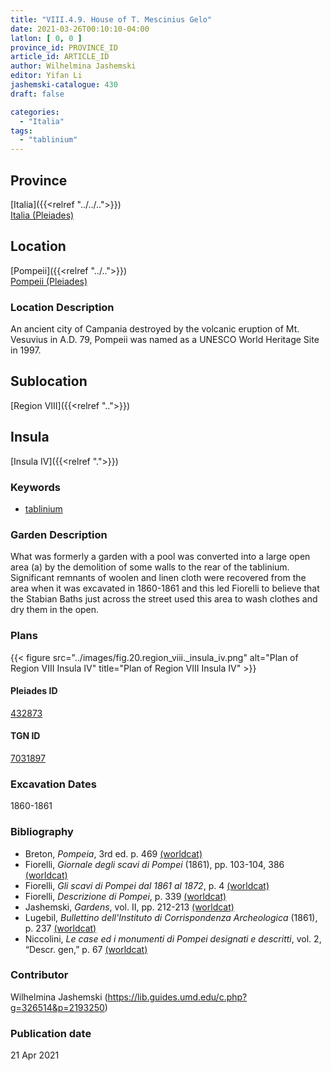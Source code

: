 ```yaml
---
title: "VIII.4.9. House of T. Mescinius Gelo"
date: 2021-03-26T00:10:10-04:00
latlon: [ 0, 0 ]
province_id: PROVINCE_ID
article_id: ARTICLE_ID
author: Wilhelmina Jashemski
editor: Yifan Li
jashemski-catalogue: 430
draft: false

categories:
  - "Italia"
tags:
  - "tablinium"
---
```


## Province
[Italia]({{<relref "../../..">}}) \
[Italia (Pleiades)](https://pleiades.stoa.org/places/1052)

## Location
[Pompeii]({{<relref "../..">}}) \
[Pompeii (Pleiades)](https://pleiades.stoa.org/places/433032)

### Location Description
An ancient city of Campania destroyed by the volcanic eruption of Mt. Vesuvius in A.D. 79, Pompeii was named as a UNESCO World Heritage Site in 1997.

## Sublocation
[Region VIII]({{<relref "..">}})

## Insula
[Insula IV]({{<relref ".">}})

### Keywords
 - [tablinium](http://vocab.getty.edu/page/aat/300004180)

### Garden Description
What was formerly a garden with a pool was converted into a large open area (a) by the demolition of some walls to the rear of the tablinium. Significant remnants of woolen and linen cloth were recovered from the area when it was excavated in 1860-1861 and this led Fiorelli to believe that the Stabian Baths just across the street used this area to wash clothes and dry them in the open.

### Plans
{{< figure src="../images/fig.20.region_viii._insula_iv.png" alt="Plan of Region VIII Insula IV" title="Plan of Region VIII Insula IV" >}}

#### Pleiades ID
[432873](https://pleiades.stoa.org/places/538911200)

#### TGN ID
[7031897](http://vocab.getty.edu/page/tgn/2053030)

###  Excavation Dates
1860-1861

### Bibliography
* Breton, *Pompeia*, 3rd ed. p. 469 [(worldcat)](http://www.worldcat.org/oclc/894211341)
* Fiorelli, *Giornale degli scavi di Pompei* (1861), pp. 103-104, 386 [(worldcat)](http://www.worldcat.org/oclc/962518899)
* Fiorelli, *Gli scavi di Pompei dal 1861 al 1872*, p. 4 [(worldcat)](http://www.worldcat.org/oclc/65043382)
* Fiorelli, *Descrizione di Pompei*, p. 339 [(worldcat)](http://www.worldcat.org/oclc/252039996)
* Jashemski, *Gardens*, vol. II, pp. 212-213 [(worldcat)](http://www.worldcat.org/oclc/1113367431)
* Lugebil, *Bullettino dell'Instituto di Corrispondenza Archeologica* (1861), p. 237 [(worldcat)](http://www.worldcat.org/oclc/823239162)
* Niccolini, *Le case ed i monumenti di Pompei designati e descritti*, vol. 2, “Descr. gen,” p. 67 [(worldcat)](http://www.worldcat.org/oclc/906755593)

### Contributor
Wilhelmina Jashemski (https://lib.guides.umd.edu/c.php?g=326514&p=2193250)

### Publication date

21 Apr 2021
